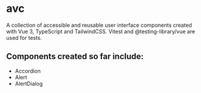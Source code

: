 # avc
A collection of accessible and reusable user interface components created with Vue 3, TypeScript and TailwindCSS. 
Vitest and @testing-library/vue are used for tests.

## Components created so far include:
- Accordion
- Alert
- AlertDialog

